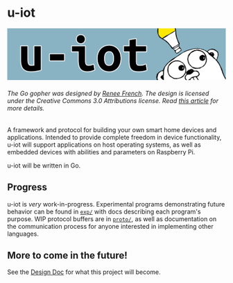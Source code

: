 # u-iot

![u-iot](logo/logo2.png "u-iot logo")

###### The Go gopher was designed by [Renee French](http://reneefrench.blogspot.com/). The design is licensed under the Creative Commons 3.0 Attributions license. Read [this article](https://blog.golang.org/gopher) for more details.

A framework and protocol for building your own smart home devices and applications. Intended to provide complete freedom in device functionality, u-iot will support applications on host operating systems, as well as embedded devices with abilities and parameters on Raspberry Pi.

u-iot will be written in Go.

## Progress

u-iot is _very_ work-in-progress. Experimental programs demonstrating future behavior can be found in [`exp/`](exp/) with docs describing each program's purpose. WIP protocol buffers are in [`proto/`](proto/), as well as documentation on the communication process for anyone interested in implementing other languages.

## More to come in the future!

 See the [Design Doc](DESIGN.md) for what this project will become.
